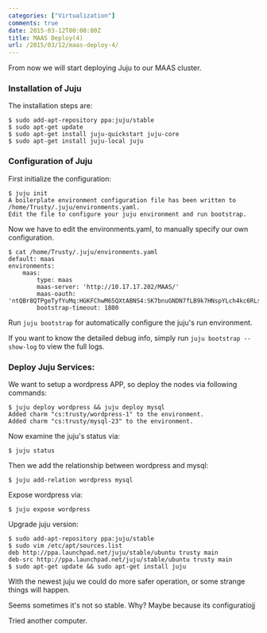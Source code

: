 ```yaml
---
categories: ["Virtualization"]
comments: true
date: 2015-03-12T00:00:00Z
title: MAAS Deploy(4)
url: /2015/03/12/maas-deploy-4/
---
```


From now we will start deploying Juju to our MAAS cluster.    
### Installation of Juju
The installation steps are:    

```
$ sudo add-apt-repository ppa:juju/stable
$ sudo apt-get update
$ sudo apt-get install juju-quickstart juju-core
$ sudo apt-get install juju-local juju

```
### Configuration of Juju
First initialize the configuration:    

```
$ juju init
A boilerplate environment configuration file has been written to /home/Trusty/.juju/environments.yaml.
Edit the file to configure your juju environment and run bootstrap.

```
Now we have to edit the environments.yaml, to manually specify our own configuration.    

```
$ cat /home/Trusty/.juju/environments.yaml
default: maas
environments:
    maas:
        type: maas
        maas-server: 'http://10.17.17.202/MAAS/'
        maas-oauth: 'ntQBr8QTPgeTyfYuMq:HGKFChwM65QXtABNS4:SK7bnuGNDN7fLB9k7HNspYLch4kc6RLs'
        bootstrap-timeout: 1800

```
Run `juju bootstrap` for automatically configure the juju's run environment.   

If you want to know the detailed debug info, simply run `juju bootstrap --show-log` to view the full logs.   
### Deploy Juju Services:    
We want to setup a wordpress APP, so deploy the nodes via following commands:   

```
$ juju deploy wordpress && juju deploy mysql 
Added charm "cs:trusty/wordpress-1" to the environment.
Added charm "cs:trusty/mysql-23" to the environment.

```
Now examine the juju's status via:   

```
$ juju status

```
Then we add the relationship between wordpress and mysql:    

```
$ juju add-relation wordpress mysql

```
Expose wordpress via:     

```
$ juju expose wordpress

```

Upgrade juju version:    

```
$ sudo add-apt-repository ppa:juju/stable
$ sudo vim /etc/apt/sources.list
deb http://ppa.launchpad.net/juju/stable/ubuntu trusty main 
deb-src http://ppa.launchpad.net/juju/stable/ubuntu trusty main 
$ sudo apt-get update && sudo apt-get install juju

```
With the newest juju we could do more safer operation, or some strange things will happen.   


Seems sometimes it's not so stable. Why? Maybe because its configuratiojj

Tried another computer.       
